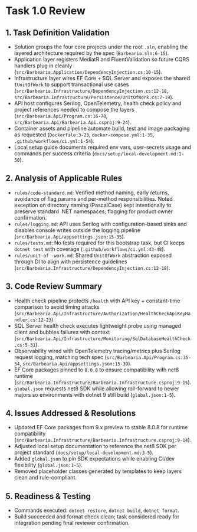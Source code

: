 # Task 1.0 Review

## 1. Task Definition Validation
- Solution groups the four core projects under the root `.sln`, enabling the layered architecture required by the spec (`Barbearia.sln:6-15`).
- Application layer registers MediatR and FluentValidation so future CQRS handlers plug in cleanly (`src/Barbearia.Application/DependencyInjection.cs:10-15`).
- Infrastructure layer wires EF Core + SQL Server and exposes the shared `IUnitOfWork` to support transactional use cases (`src/Barbearia.Infrastructure/DependencyInjection.cs:12-18`, `src/Barbearia.Infrastructure/Persistence/UnitOfWork.cs:7-19`).
- API host configures Serilog, OpenTelemetry, health check policy and project references needed to compose the layers (`src/Barbearia.Api/Program.cs:16-70`, `src/Barbearia.Api/Barbearia.Api.csproj:9-24`).
- Container assets and pipeline automate build, test and image packaging as requested (`Dockerfile:3-23`, `docker-compose.yml:1-35`, `.github/workflows/ci.yml:1-54`).
- Local setup guide documents required env vars, user-secrets usage and commands per success criteria (`docs/setup/local-development.md:1-50`).

## 2. Analysis of Applicable Rules
- `rules/code-standard.md`: Verified method naming, early returns, avoidance of flag params and per-method responsibilities. Noted exception on directory naming (PascalCase) kept intentionally to preserve standard .NET namespaces; flagging for product owner confirmation.
- `rules/logging.md`: API uses Serilog with configuration-based sinks and disables console writes outside the logging pipeline (`src/Barbearia.Api/appsettings.json:15-35`).
- `rules/tests.md`: No tests required for this bootstrap task, but CI keeps `dotnet test` with coverage (`.github/workflows/ci.yml:43-48`).
- `rules/unit-of -work.md`: Shared `UnitOfWork` abstraction exposed through DI to align with persistence guidelines (`src/Barbearia.Infrastructure/DependencyInjection.cs:12-18`).

## 3. Code Review Summary
- Health check pipeline protects `/health` with API key + constant-time comparison to avoid timing attacks (`src/Barbearia.Api/Infrastructure/Authorization/HealthCheckApiKeyHandler.cs:12-23`).
- SQL Server health check executes lightweight probe using managed client and bubbles failures with context (`src/Barbearia.Api/Infrastructure/Monitoring/SqlDatabaseHealthCheck.cs:5-31`).
- Observability wired with OpenTelemetry tracing/metrics plus Serilog request logging, matching tech spec (`src/Barbearia.Api/Program.cs:35-54`, `src/Barbearia.Api/appsettings.json:15-39`).
- EF Core packages pinned to `8.0.8` to ensure compatibility with net8 runtime (`src/Barbearia.Infrastructure/Barbearia.Infrastructure.csproj:9-15`).
- `global.json` requests net8 SDK while allowing roll-forward to newer majors so environments with dotnet 9 still build (`global.json:1-5`).

## 4. Issues Addressed & Resolutions
- Updated EF Core packages from 9.x preview to stable 8.0.8 for runtime compatibility (`src/Barbearia.Infrastructure/Barbearia.Infrastructure.csproj:9-14`).
- Adjusted local setup documentation to reference the net8 SDK per project standard (`docs/setup/local-development.md:3-5`).
- Added `global.json` to pin SDK expectations while enabling CI/dev flexibility (`global.json:1-5`).
- Removed placeholder classes generated by templates to keep layers clean and rule-compliant.

## 5. Readiness & Testing
- Commands executed: `dotnet restore`, `dotnet build`, `dotnet format`.
- Build succeeded and format check clean; task considered ready for integration pending final reviewer confirmation.
